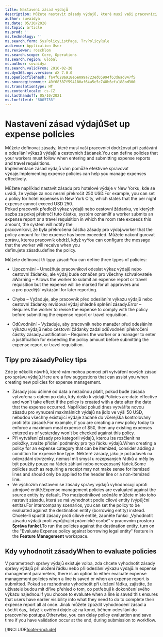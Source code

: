 ```yaml
---
title: Nastavení zásad výdajů
description: Můžete nastavit zásady výdajů, které musí vaši pracovníci dodržovat při zadávání a odesílání výkazů výdajů a cestovních žádanek v aplikaci Microsoft Dynamics 365 Finance.
author: suvaidya
ms.date: 05/20/2020
ms.topic: article
ms.prod: ''
ms.technology: ''
ms.search.form: SysPolicyListPage, TrvPolicyRule
audience: Application User
ms.reviewer: roschlom
ms.search.scope: Core, Operations
ms.search.region: Global
ms.author: suvaidya
ms.search.validFrom: 2016-02-28
ms.dyn365.ops.version: AX 7.0.0
ms.openlocfilehash: fa4f628a918e6e099a723ed05994f63d6ad847f5
ms.sourcegitcommit: 40f68387f594180af64a5e5c748b6efa188bd300
ms.translationtype: HT
ms.contentlocale: cs-CZ
ms.lasthandoff: 05/10/2021
ms.locfileid: "6005738"
---
```

# <a name="set-up-expense-policies"></a><span data-ttu-id="5f2e9-103">Nastavení zásad výdajů</span><span class="sxs-lookup"><span data-stu-id="5f2e9-103">Set up expense policies</span></span>

<span data-ttu-id="5f2e9-104">Můžete definovat zásady, které musí vaši pracovníci dodržovat při zadávání a odesílání výkazů výdajů a cestovních žádanek.</span><span class="sxs-lookup"><span data-stu-id="5f2e9-104">You can define policies that your workers must follow when entering and submitting expense reports and travel requisitions.</span></span>         
<span data-ttu-id="5f2e9-105">Implementace zásad výdajů vám pomůže efektivně spravovat výdaje.</span><span class="sxs-lookup"><span data-stu-id="5f2e9-105">Implementing expense policies can help you manage expenses effectively.</span></span>         

<span data-ttu-id="5f2e9-106">Můžete například nastavit zásadu pro hotelové výdaje v New Yorku, kde se uvádí, že výdaje za noc nesmí překročit 250 USD.</span><span class="sxs-lookup"><span data-stu-id="5f2e9-106">For example, you can set a policy for hotel expenses in New York City, which states that the per night expense cannot exceed USD 250.</span></span>       
<span data-ttu-id="5f2e9-107">Pokud pracovník předloží výkaz výdajů nebo cestovní žádanku, ve kterých sazba za pokoj překročí tuto částku, systém oznámí</span><span class="sxs-lookup"><span data-stu-id="5f2e9-107">If a worker submits an expense report or a travel requisition in which the room rate exceeds this amount, the system will notify the</span></span>        
<span data-ttu-id="5f2e9-108">pracovníkovi, že byla překročena částka zásady pro výdaj.</span><span class="sxs-lookup"><span data-stu-id="5f2e9-108">worker that the policy amount for the expense has been exceeded.</span></span> <span data-ttu-id="5f2e9-109">Můžete nakonfigurovat zprávu, kterou pracovník obdrží, když vy</span><span class="sxs-lookup"><span data-stu-id="5f2e9-109">You can configure the message that the worker will receive when you</span></span>        
<span data-ttu-id="5f2e9-110">definujete zásadu.</span><span class="sxs-lookup"><span data-stu-id="5f2e9-110">define the policy.</span></span>      
        
<span data-ttu-id="5f2e9-111">Můžete definovat tři typy zásad:</span><span class="sxs-lookup"><span data-stu-id="5f2e9-111">You can define three types of policies:</span></span>         
        
- <span data-ttu-id="5f2e9-112">Upozornění – Umožňuje pracovníkovi odeslat výkaz výdajů nebo cestovní žádanku, ale výdaj bude označen pro všechny schvalovatele a</span><span class="sxs-lookup"><span data-stu-id="5f2e9-112">Warning – Allows the worker to submit an expense report or travel requisition but the expense will be marked for all approvers and</span></span>        
  <span data-ttu-id="5f2e9-113">a pro pozdější vykázání.</span><span class="sxs-lookup"><span data-stu-id="5f2e9-113">for later reporting.</span></span>        

- <span data-ttu-id="5f2e9-114">Chyba – Vyžaduje, aby pracovník před odesláním výkazu výdajů nebo cestovní žádanky revidoval výdaj ohledně splnění zásady.</span><span class="sxs-lookup"><span data-stu-id="5f2e9-114">Error – Requires the worker to revise the expense to comply with the policy before submitting the expense report or travel requisition.</span></span>       
 
 - <span data-ttu-id="5f2e9-115">Odůvodnění – Vyžaduje, aby pracovník nebo manažer před odesláním výkazu výdajů nebo cestovní žádanky zadal odůvodnění překročení částky zásady.</span><span class="sxs-lookup"><span data-stu-id="5f2e9-115">Justification – Requires the worker or a manager to enter a justification for exceeding the policy amount before submitting the expense report or travel requisition.</span></span>        

## <a name="policy-tips"></a><span data-ttu-id="5f2e9-116">Tipy pro zásady</span><span class="sxs-lookup"><span data-stu-id="5f2e9-116">Policy tips</span></span>
<span data-ttu-id="5f2e9-117">Zde je několik návrhů, které vám mohou pomoci při vytváření nových zásad pro správu výdajů.</span><span class="sxs-lookup"><span data-stu-id="5f2e9-117">Here are a few suggestions that can assist you when creating new policies for expense management.</span></span> 
* <span data-ttu-id="5f2e9-118">Zásady jsou účinné od data a nezačnou platit, pokud bude zásada vytvořena s datem po datu, kdy došlo k výdaji.</span><span class="sxs-lookup"><span data-stu-id="5f2e9-118">Policies are date effective and won't take effect if the policy is created with a date after the date that the expense occurred.</span></span> <span data-ttu-id="5f2e9-119">Například pokud dnes vytváříte novou zásadu pro vynucení maximálních výdajů na jídlo ve výši 50 USD, nebudou všechny existující výdaje zadané do včerejška kontrolovány proti této zásadě.</span><span class="sxs-lookup"><span data-stu-id="5f2e9-119">For example, if you are creating a new policy today to enforce a maximum meal expense of $50, then any existing expenses entered as of yesterday won't be checked against this policy.</span></span>
* <span data-ttu-id="5f2e9-120">Při vytváření zásady pro kategorii výdajů, kterou lze rozčlenit na položky, zvažte přidání podmínky pro typ řádku výdajů.</span><span class="sxs-lookup"><span data-stu-id="5f2e9-120">When creating a policy for an expense category that can be itemized, consider adding a condition for expense line type.</span></span> <span data-ttu-id="5f2e9-121">Některé zásady, jako je požadavek na odevzdání stvrzenky, nemusí mít smysl u rozepsaných řádků a měly by být použity pouze na řádek záhlaví nebo nerozepsaný řádek.</span><span class="sxs-lookup"><span data-stu-id="5f2e9-121">Some policies such as requiring a receipt may not make sense for itemized lines and should only be applied to the header line or a non-itemized line.</span></span> 
* <span data-ttu-id="5f2e9-122">Ve výchozím nastavení se zásady správy výdajů vyhodnocují oproti zdrojové entitě.</span><span class="sxs-lookup"><span data-stu-id="5f2e9-122">Expense management policies are evaluated against the source entity by default.</span></span> <span data-ttu-id="5f2e9-123">Pro mezipodnikové scénáře můžete místo toho nastavit zásadu, která se má vyhodnotit podle cílové entity (výpůjční entita).</span><span class="sxs-lookup"><span data-stu-id="5f2e9-123">For intercompany scenarios, you can set the policy to be evaluated against the destination entity (borrowing entity) instead.</span></span> <span data-ttu-id="5f2e9-124">Chcete-li spustit zásady proti cílové entitě, zapněte funkci „Vyhodnotit zásadu výdajů proti vypůjčující právnické osobě“ v pracovním prostoru **Správa funkcí**.</span><span class="sxs-lookup"><span data-stu-id="5f2e9-124">To run the policies against the destination entity, turn on the "Evaluate Expense policy against borrowing legal entity" feature in the **Feature Management** workspace.</span></span>

## <a name="when-to-evaluate-policies"></a><span data-ttu-id="5f2e9-125">Kdy vyhodnotit zásady</span><span class="sxs-lookup"><span data-stu-id="5f2e9-125">When to evaluate policies</span></span>

<span data-ttu-id="5f2e9-126">V parametrech správy výdajů existuje volba, zda chcete vyhodnotit zásady správy výdajů při uložení řádku nebo při odeslání výkazu výdajů.</span><span class="sxs-lookup"><span data-stu-id="5f2e9-126">In expense management parameters, there is an option to either evaluate expense management policies when a line is saved or when an expense report is submitted.</span></span> <span data-ttu-id="5f2e9-127">Pokud se rozhodnete vyhodnotit při uložení řádku, zajistíte, že uživatelé budou mít dříve přehled o tom, co potřebují k dokončení svého výkazu najednou.</span><span class="sxs-lookup"><span data-stu-id="5f2e9-127">If you choose to evaluate when a line is saved this ensures that users have earlier visibility into what they need to do to complete their expense report all at once.</span></span> <span data-ttu-id="5f2e9-128">Jinak můžete zpozdit vyhodnocení zásad a ušetřit čas,, když k ověření dojde až na konci, během odesílání do pracovního postupu.</span><span class="sxs-lookup"><span data-stu-id="5f2e9-128">Otherwise, you can delay policy evaluation and save time if you have validation occur at the end, during submission to workflow.</span></span>


[!INCLUDE[footer-include](../includes/footer-banner.md)]